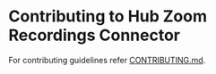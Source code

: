 # Contributing to Hub Zoom Recordings Connector

For contributing guidelines refer [CONTRIBUTING.md](https://github.com/vmware/connectors-workspace-one/blob/master/CONTRIBUTING.md).

